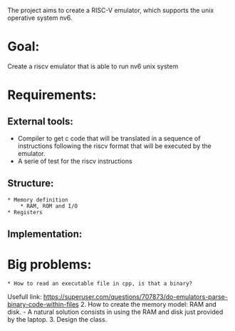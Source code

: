 The project aims to create a RISC-V emulator, which supports the unix operative system nv6. 

# Goal:
Create a riscv emulator that is able to run nv6 unix system

# Requirements:
## External tools:
   * Compiler to get c code that will be translated in a sequence of instructions following the riscv format that will be executed by the emulator. 
   * A serie of test for the riscv instructions
## Structure:
    * Memory definition
        * RAM, ROM and I/O
    * Registers 
## Implementation:
# Big problems: 
    * How to read an executable file in cpp, is that a binary? 
Usefull link:
https://superuser.com/questions/707873/do-emulators-parse-binary-code-within-files
    2. How to create the memory model: RAM and disk. 
            - A natural solution consists in using the RAM and disk just provided by the laptop.
    3. Design the class.


